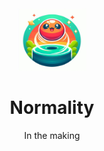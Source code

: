 <div align="center" id="logo">
    <img src="./images/logo.jpeg" width="110", height="100">
</div>

<h1 align="center">Normality</h1>

<p align="center">In the making</p>
